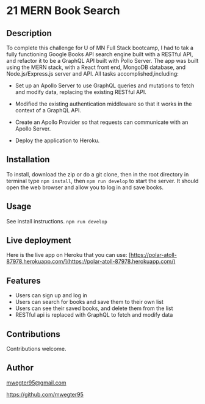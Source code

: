 # 21 MERN Book Search

## Description
To complete this challenge for U of MN Full Stack bootcamp, I had to tak a fully functioning Google Books API search engine built with a RESTful API, and refactor it to be a GraphQL API built with Pollo Server. The app was built using the MERN stack, with a React front end, MongoDB database, and Node.js/Express.js server and API. All tasks accomplished,including:

* Set up an Apollo Server to use GraphQL queries and mutations to fetch and modify data, replacing the existing RESTful API.

* Modified the existing authentication middleware so that it works in the context of a GraphQL API.

* Create an Apollo Provider so that requests can communicate with an Apollo Server.

* Deploy the application to Heroku.

## Installation
To install, download the zip or do a git clone, then in the root directory in terminal type ```npm install```, then ```npm run develop``` to start the server. It should open the web browser and allow you to log in and save books.

## Usage
See install instructions. ```npm run develop```
## Live deployment
Here is the live app on Heroku that you can use: [https://polar-atoll-87978.herokuapp.com/](https://polar-atoll-87978.herokuapp.com/)



## Features
* Users can sign up and log in
* Users can search for books and save them to their own list
* Users can see their saved books, and delete them from the list
* RESTful api is replaced with GraphQL to fetch and modify data

## Contributions
Contributions welcome.



## Author
mwegter95@gmail.com

https://github.com/mwegter95
